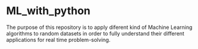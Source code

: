 # ML_with_python
The purpose of this repository is to apply diferent kind of Machine Learning algorithms to random datasets 
in order to fully understand their different applications for real time problem-solving.
